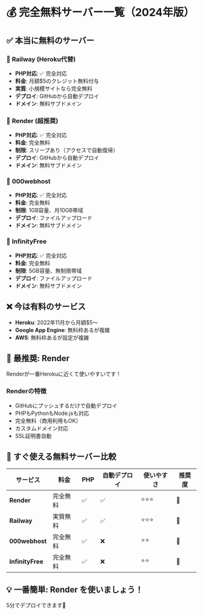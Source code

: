 # 💰 完全無料サーバー一覧（2024年版）

## ✅ 本当に無料のサーバー

### 🥇 **Railway** (Heroku代替)
- **PHP対応**: ✅ 完全対応
- **料金**: 月額$5のクレジット無料付与
- **実質**: 小規模サイトなら完全無料
- **デプロイ**: GitHubから自動デプロイ
- **ドメイン**: 無料サブドメイン

### 🥈 **Render** (超推奨)
- **PHP対応**: ✅ 完全対応
- **料金**: 完全無料
- **制限**: スリープあり（アクセスで自動復帰）
- **デプロイ**: GitHubから自動デプロイ
- **ドメイン**: 無料サブドメイン

### 🥉 **000webhost**
- **PHP対応**: ✅ 完全対応
- **料金**: 完全無料
- **制限**: 1GB容量、月10GB帯域
- **デプロイ**: ファイルアップロード
- **ドメイン**: 無料サブドメイン

### 🏅 **InfinityFree**
- **PHP対応**: ✅ 完全対応
- **料金**: 完全無料
- **制限**: 5GB容量、無制限帯域
- **デプロイ**: ファイルアップロード
- **ドメイン**: 無料サブドメイン

## ❌ 今は有料のサービス

- **Heroku**: 2022年11月から月額$5〜
- **Google App Engine**: 無料枠あるが複雑
- **AWS**: 無料枠あるが設定が複雑

## 🎯 最推奨: Render

Renderが一番Herokuに近くて使いやすいです！

### Renderの特徴
- GitHubにプッシュするだけで自動デプロイ
- PHPもPythonもNode.jsも対応
- 完全無料（商用利用もOK）
- カスタムドメイン対応
- SSL証明書自動

## 🚀 すぐ使える無料サーバー比較

| サービス | 料金 | PHP | 自動デプロイ | 使いやすさ | 推奨度 |
|----------|------|-----|-------------|------------|---------|
| **Render** | 完全無料 | ✅ | ✅ | ⭐⭐⭐ | 🥇 |
| **Railway** | 実質無料 | ✅ | ✅ | ⭐⭐⭐ | 🥈 |
| **000webhost** | 完全無料 | ✅ | ❌ | ⭐⭐ | 🥉 |
| **InfinityFree** | 完全無料 | ✅ | ❌ | ⭐⭐ | 🏅 |

## 💡 一番簡単: Render を使いましょう！

5分でデプロイできます🎉